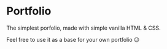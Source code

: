# Portfolio

The simplest porfolio, made with simple vanilla HTML & CSS.

Feel free to use it as a base for your own portfolio 😉